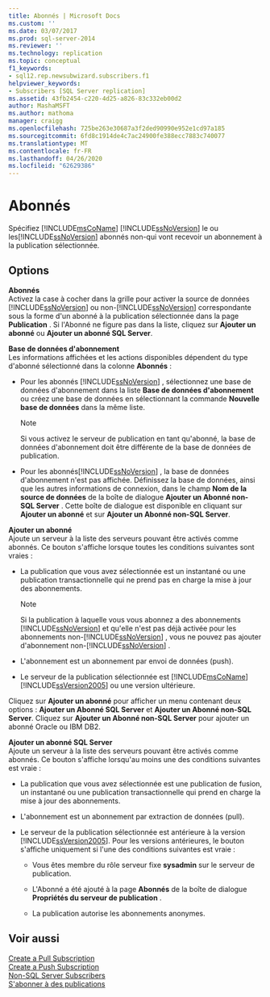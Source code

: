 ```yaml
---
title: Abonnés | Microsoft Docs
ms.custom: ''
ms.date: 03/07/2017
ms.prod: sql-server-2014
ms.reviewer: ''
ms.technology: replication
ms.topic: conceptual
f1_keywords:
- sql12.rep.newsubwizard.subscribers.f1
helpviewer_keywords:
- Subscribers [SQL Server replication]
ms.assetid: 43fb2454-c220-4d25-a826-83c332eb00d2
author: MashaMSFT
ms.author: mathoma
manager: craigg
ms.openlocfilehash: 725be263e30687a3f2ded90990e952e1cd97a185
ms.sourcegitcommit: 6fd8c1914de4c7ac24900fe388ecc7883c740077
ms.translationtype: MT
ms.contentlocale: fr-FR
ms.lasthandoff: 04/26/2020
ms.locfileid: "62629386"
---
```

# <a name="subscribers"></a>Abonnés
  Spécifiez [!INCLUDE[msCoName](../../includes/msconame-md.md)] [!INCLUDE[ssNoVersion](../../includes/ssnoversion-md.md)] le ou les[!INCLUDE[ssNoVersion](../../includes/ssnoversion-md.md)] abonnés non-qui vont recevoir un abonnement à la publication sélectionnée.  
  
## <a name="options"></a>Options  
 **Abonnés**  
 Activez la case à cocher dans la grille pour activer la source de données [!INCLUDE[ssNoVersion](../../includes/ssnoversion-md.md)] ou non-[!INCLUDE[ssNoVersion](../../includes/ssnoversion-md.md)] correspondante sous la forme d'un abonné à la publication sélectionnée dans la page **Publication** . Si l'Abonné ne figure pas dans la liste, cliquez sur **Ajouter un abonné** ou **Ajouter un abonné SQL Server**.  
  
 **Base de données d'abonnement**  
 Les informations affichées et les actions disponibles dépendent du type d'abonné sélectionné dans la colonne **Abonnés** :  
  
-   Pour les abonnés [!INCLUDE[ssNoVersion](../../includes/ssnoversion-md.md)] , sélectionnez une base de données d'abonnement dans la liste **Base de données d'abonnement** ou créez une base de données en sélectionnant la commande **Nouvelle base de données** dans la même liste.  
  
    > [!NOTE]  
    >  Si vous activez le serveur de publication en tant qu'abonné, la base de données d'abonnement doit être différente de la base de données de publication.  
  
-   Pour les abonnés[!INCLUDE[ssNoVersion](../../includes/ssnoversion-md.md)] , la base de données d'abonnement n'est pas affichée. Définissez la base de données, ainsi que les autres informations de connexion, dans le champ **Nom de la source de données** de la boîte de dialogue **Ajouter un Abonné non-SQL Server** . Cette boîte de dialogue est disponible en cliquant sur **Ajouter un abonné** et sur **Ajouter un Abonné non-SQL Server**.  
  
 **Ajouter un abonné**  
 Ajoute un serveur à la liste des serveurs pouvant être activés comme abonnés. Ce bouton s'affiche lorsque toutes les conditions suivantes sont vraies :  
  
-   La publication que vous avez sélectionnée est un instantané ou une publication transactionnelle qui ne prend pas en charge la mise à jour des abonnements.  
  
    > [!NOTE]  
    >  Si la publication à laquelle vous vous abonnez a des abonnements [!INCLUDE[ssNoVersion](../../includes/ssnoversion-md.md)] et qu'elle n'est pas déjà activée pour les abonnements non-[!INCLUDE[ssNoVersion](../../includes/ssnoversion-md.md)] , vous ne pouvez pas ajouter d'abonnement non-[!INCLUDE[ssNoVersion](../../includes/ssnoversion-md.md)] .  
  
-   L'abonnement est un abonnement par envoi de données (push).  
  
-   Le serveur de la publication sélectionnée est [!INCLUDE[msCoName](../../includes/msconame-md.md)] [!INCLUDE[ssVersion2005](../../includes/ssversion2005-md.md)] ou une version ultérieure.  
  
 Cliquez sur **Ajouter un abonné** pour afficher un menu contenant deux options : **Ajouter un Abonné SQL Server** et **Ajouter un Abonné non-SQL Server**. Cliquez sur **Ajouter un Abonné non-SQL Server** pour ajouter un abonné Oracle ou IBM DB2.  
  
 **Ajouter un abonné SQL Server**  
 Ajoute un serveur à la liste des serveurs pouvant être activés comme abonnés. Ce bouton s'affiche lorsqu'au moins une des conditions suivantes est vraie :  
  
-   La publication que vous avez sélectionnée est une publication de fusion, un instantané ou une publication transactionnelle qui prend en charge la mise à jour des abonnements.  
  
-   L'abonnement est un abonnement par extraction de données (pull).  
  
-   Le serveur de la publication sélectionnée est antérieure à la version [!INCLUDE[ssVersion2005](../../includes/ssversion2005-md.md)]. Pour les versions antérieures, le bouton s'affiche uniquement si l'une des conditions suivantes est vraie :  
  
    -   Vous êtes membre du rôle serveur fixe **sysadmin** sur le serveur de publication.  
  
    -   L'Abonné a été ajouté à la page **Abonnés** de la boîte de dialogue **Propriétés du serveur de publication** .  
  
    -   La publication autorise les abonnements anonymes.  
  
## <a name="see-also"></a>Voir aussi  
 [Create a Pull Subscription](create-a-pull-subscription.md)   
 [Create a Push Subscription](create-a-push-subscription.md)   
 [Non-SQL Server Subscribers](non-sql/non-sql-server-subscribers.md)   
 [S'abonner à des publications](subscribe-to-publications.md)  
  
  
